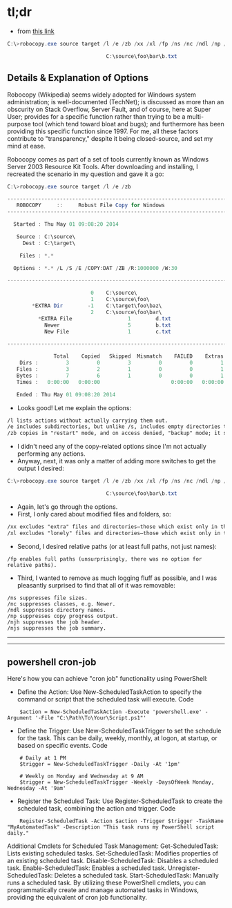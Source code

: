 
# tl;dr
- from [this link](https://superuser.com/questions/748069/how-do-i-compare-two-folders-recursively-and-generate-a-list-of-files-and-folder)
```powershell
C:\>robocopy.exe source target /l /e /zb /xx /xl /fp /ns /nc /ndl /np /njh /njs

                                C:\source\foo\bar\b.txt
```

## Details & Explanation of Options
Robocopy (Wikipedia) seems widely adopted for Windows system administration; is well-documented (TechNet); is discussed as more than an obscurity on Stack Overflow, Server Fault, and of course, here at Super User; provides for a specific function rather than trying to be a multi-purpose tool (which tend toward bloat and bugs); and furthermore has been providing this specific function since 1997. For me, all these factors contribute to "transparency," despite it being closed-source, and set my mind at ease.

Robocopy comes as part of a set of tools currently known as Windows Server 2003 Resource Kit Tools. After downloading and installing, I recreated the scenario in my question and gave it a go:

```powershell
C:\>robocopy.exe source target /l /e /zb

-------------------------------------------------------------------------------
   ROBOCOPY     ::     Robust File Copy for Windows
-------------------------------------------------------------------------------

  Started : Thu May 01 09:08:20 2014

   Source : C:\source\
     Dest : C:\target\

    Files : *.*

  Options : *.* /L /S /E /COPY:DAT /ZB /R:1000000 /W:30

------------------------------------------------------------------------------

                           0    C:\source\
                           1    C:\source\foo\
        *EXTRA Dir        -1    C:\target\foo\baz\
                           2    C:\source\foo\bar\
          *EXTRA File                  1        d.txt
            Newer                      5        b.txt
            New File                   1        c.txt

------------------------------------------------------------------------------

               Total    Copied   Skipped  Mismatch    FAILED    Extras
    Dirs :         3         0         3         0         0         1
   Files :         3         2         1         0         0         1
   Bytes :         7         6         1         0         0         1
   Times :   0:00:00   0:00:00                       0:00:00   0:00:00

   Ended : Thu May 01 09:08:20 2014
```

- Looks good! Let me explain the options:
```txt
/l lists actions without actually carrying them out.
/e includes subdirectories, but unlike /s, includes empty directories too.
/zb copies in "restart" mode, and on access denied, "backup" mode; it seems like the safest approach; read more here.
```
- I didn't need any of the copy-related options since I'm not actually performing any actions.
- Anyway, next, it was only a matter of adding more switches to get the output I desired:
```powershell
C:\>robocopy.exe source target /l /e /zb /xx /xl /fp /ns /nc /ndl /np /njh /njs

                                C:\source\foo\bar\b.txt
```
- Again, let's go through the options.
- First, I only cared about modified files and folders, so:
```txt
/xx excludes "extra" files and directories—those which exist only in the target.
/xl excludes "lonely" files and directories—those which exist only in the source.
```
- Second, I desired relative paths (or at least full paths, not just names):
```
/fp enables full paths (unsurprisingly, there was no option for relative paths).
```
- Third, I wanted to remove as much logging fluff as possible, and I was pleasantly surprised to find that all of it was removable:
```
/ns suppresses file sizes.
/nc suppresses classes, e.g. Newer.
/ndl suppresses directory names.
/np suppresses copy progress output.
/njh suppresses the job header.
/njs suppresses the job summary.
```

---
---
powershell cron-job
---

Here's how you can achieve "cron job" functionality using PowerShell:
- Define the Action: Use New-ScheduledTaskAction to specify the command or script that the scheduled task will execute.
Code
```
    $action = New-ScheduledTaskAction -Execute 'powershell.exe' -Argument '-File "C:\Path\To\Your\Script.ps1"'
```
- Define the Trigger: Use New-ScheduledTaskTrigger to set the schedule for the task. This can be daily, weekly, monthly, at logon, at startup, or based on specific events.
Code
```
    # Daily at 1 PM
    $trigger = New-ScheduledTaskTrigger -Daily -At '1pm'

    # Weekly on Monday and Wednesday at 9 AM
    $trigger = New-ScheduledTaskTrigger -Weekly -DaysOfWeek Monday, Wednesday -At '9am'
```
- Register the Scheduled Task: Use Register-ScheduledTask to create the scheduled task, combining the action and trigger.
Code
```
    Register-ScheduledTask -Action $action -Trigger $trigger -TaskName "MyAutomatedTask" -Description "This task runs my PowerShell script daily."
```

Additional Cmdlets for Scheduled Task Management:
Get-ScheduledTask: Lists existing scheduled tasks.
Set-ScheduledTask: Modifies properties of an existing scheduled task.
Disable-ScheduledTask: Disables a scheduled task.
Enable-ScheduledTask: Enables a scheduled task.
Unregister-ScheduledTask: Deletes a scheduled task.
Start-ScheduledTask: Manually runs a scheduled task.
By utilizing these PowerShell cmdlets, you can programmatically create and manage automated tasks in Windows, providing the equivalent of cron job functionality.
